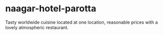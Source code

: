 # naagar-hotel-parotta
Tasty worldwide cuisine located at one location, reasonable prices with a lovely atmospheric restaurant.
